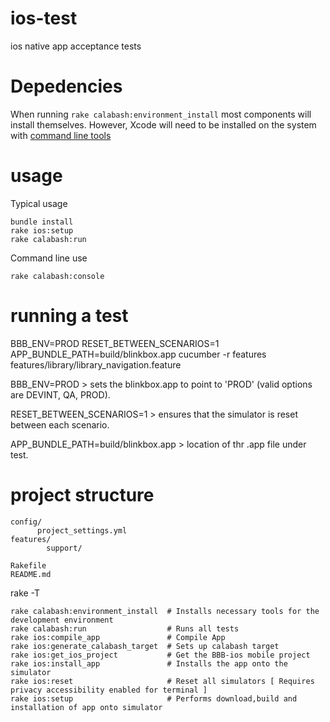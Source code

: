 ios-test
========

ios native app acceptance tests

Depedencies
===========

When running `rake calabash:environment_install` most components will install themselves.
However, Xcode will need to be installed on the system with [command line tools](http://stackoverflow.com/questions/9329243/xcode-4-4-and-later-install-command-line-tools)

usage
====

Typical usage
```
bundle install
rake ios:setup
rake calabash:run
```

Command line use
```
rake calabash:console
```

running a test
=============

BBB_ENV=PROD RESET_BETWEEN_SCENARIOS=1 APP_BUNDLE_PATH=build/blinkbox.app cucumber -r features features/library/library_navigation.feature 

BBB_ENV=PROD > sets the blinkbox.app to point to 'PROD' (valid options are DEVINT, QA, PROD).

RESET_BETWEEN_SCENARIOS=1 > ensures that the simulator is reset between each scenario.

APP_BUNDLE_PATH=build/blinkbox.app > location of thr .app file under test.


project structure
=================

```
config/
      project_settings.yml
features/
        support/

Rakefile
README.md
```

rake -T
```
rake calabash:environment_install  # Installs necessary tools for the development environment
rake calabash:run                  # Runs all tests
rake ios:compile_app               # Compile App
rake ios:generate_calabash_target  # Sets up calabash target
rake ios:get_ios_project           # Get the BBB-ios mobile project
rake ios:install_app               # Installs the app onto the simulator
rake ios:reset                     # Reset all simulators [ Requires privacy accessibility enabled for terminal ]
rake ios:setup                     # Performs download,build and installation of app onto simulator

```

